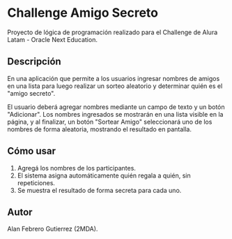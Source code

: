 # Challenge Amigo Secreto

Proyecto de lógica de programación realizado para el Challenge de Alura Latam - Oracle Next Education.

## Descripción

En una aplicación que permite a los usuarios ingresar nombres de amigos en una lista para luego realizar un sorteo aleatorio y determinar quién es el "amigo secreto".

El usuario deberá agregar nombres mediante un campo de texto y un botón "Adicionar". Los nombres ingresados se mostrarán en una lista visible en la página, y al finalizar, un botón "Sortear Amigo" seleccionará uno de los nombres de forma aleatoria, mostrando el resultado en pantalla.

## Cómo usar

1. Agregá los nombres de los participantes.
2. El sistema asigna automáticamente quién regala a quién, sin repeticiones.
3. Se muestra el resultado de forma secreta para cada uno.

## Autor

Alan Febrero Gutierrez (2MDA).
